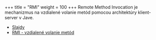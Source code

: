 +++
title = "RMI"
weight = 100
+++
Remote Method Invocation je mechanizmus na vzdialené volanie metód pomocou architektúry klient-server v Jave.
<!-- more -->
*	[Slajdy](kopr-rmi.pdf)
*	[RMI - vzdialené volanie metód](https://novotnyr.github.io/scrolls/rmi-a-vzdialene-volanie-metod/)
